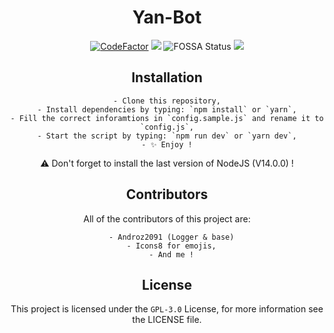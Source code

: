 <div align="center">

# Yan-Bot
  
[![CodeFactor](https://www.codefactor.io/repository/github/yan-jobs/yan-bot/badge)](https://www.codefactor.io/repository/github/yan-jobs/yan-bot)
![](https://shields.io/github/license/Yan-Jobs/yan-bot)
![FOSSA Status](https://app.fossa.com/api/projects/git%2Bgithub.com%2FYan-Jobs%2FYan-Bot.svg?type=shield)
![](https://img.shields.io/discord/831251454655594506.svg?logo=discord&colorB=7289DA&label=Yan%27s%20Dev)

  ## Installation

    - Clone this repository,
    - Install dependencies by typing: `npm install` or `yarn`,
    - Fill the correct inforamtions in `config.sample.js` and rename it to `config.js`,
    - Start the script by typing: `npm run dev` or `yarn dev`,
    - ✨ Enjoy !
  ⚠️ Don't forget to install the last version of NodeJS (V14.0.0) !
  
  
  ## Contributors
  All of the contributors of this project are: 

      - Androz2091 (Logger & base)
      - Icons8 for emojis,
      - And me !

  
  
  ## License
  This project is licensed under the `GPL-3.0` License, for more information see the LICENSE file.
</div>
